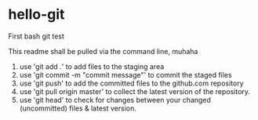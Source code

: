# hello-git
First bash git test

This readme shall be pulled via the command line, muhaha

1. use 'git add *.*' to add files to the staging area
2. use 'git commit -m "commit message"' to commit the staged files
3. use 'git push' to add the committed files to the github.com repository
4. use 'git pull origin master' to collect the latest version of the repository.
5. use 'git head' to check for changes between your changed (uncommitted) files & latest version.
